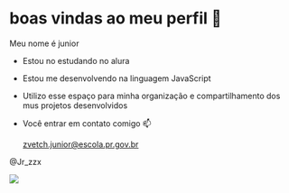 # boas vindas ao meu perfil 🤍

Meu nome é junior

- Estou no estudando no alura
- Estou me desenvolvendo na linguagem JavaScript
- Utilizo esse espaço para minha organização e compartilhamento dos mus projetos desenvolvidos

- Você entrar em contato comigo 📫

  zvetch.junior@escola.pr.gov.br

 @Jr_zzx

 ![](https://media1.tenor.com/m/AwvrRsTuFDcAAAAd/stefi-steph-curry.gif)
